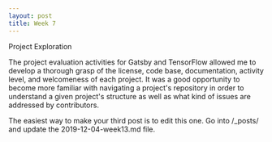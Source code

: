 ```yaml
---
layout: post
title: Week 7
---
```



Project Exploration

<!-- For this week, your goal is to describe the project evaluation that you did. What was hard? what did you learn? Are you interested in the particular project that you evaluated now? What was the hardest task? Do not limit yourself to these questions. -->
The project evaluation activities for Gatsby and TensorFlow allowed me to develop a thorough grasp of the license, code base, documentation, activity level, and welcomeness of each project. It was a good opportunity to become more familiar with navigating a project's repository in order to understand a given project's structure as well as what kind of issues are addressed by contributors.



The easiest way to make your third post is to edit this one.
Go into /_posts/ and update the 2019-12-04-week13.md file.
